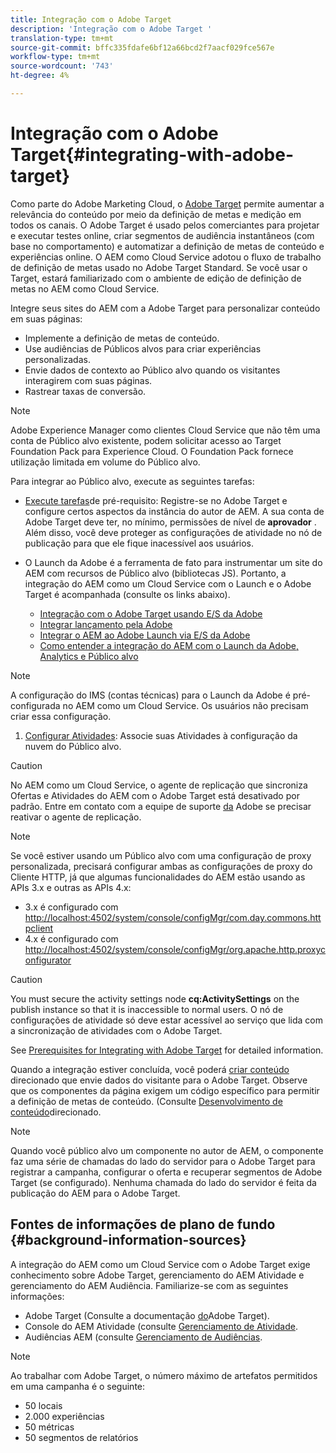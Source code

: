 ```yaml
---
title: Integração com o Adobe Target
description: 'Integração com o Adobe Target '
translation-type: tm+mt
source-git-commit: bffc335fdafe6bf12a66bcd2f7aacf029fce567e
workflow-type: tm+mt
source-wordcount: '743'
ht-degree: 4%

---
```



# Integração com o Adobe Target{#integrating-with-adobe-target}

Como parte do Adobe Marketing Cloud, o [Adobe Target](http://www.adobe.com/solutions/testing-targeting/testandtarget.html) permite aumentar a relevância do conteúdo por meio da definição de metas e medição em todos os canais. O Adobe Target é usado pelos comerciantes para projetar e executar testes online, criar segmentos de audiência instantâneos (com base no comportamento) e automatizar a definição de metas de conteúdo e experiências online. O AEM como Cloud Service adotou o fluxo de trabalho de definição de metas usado no Adobe Target Standard. Se você usar o Target, estará familiarizado com o ambiente de edição de definição de metas no AEM como Cloud Service.

Integre seus sites do AEM com a Adobe Target para personalizar conteúdo em suas páginas:

* Implemente a definição de metas de conteúdo.
* Use audiências de Públicos alvos para criar experiências personalizadas.
* Envie dados de contexto ao Público alvo quando os visitantes interagirem com suas páginas.
* Rastrear taxas de conversão.

>[!NOTE]
>
>Adobe Experience Manager como clientes Cloud Service que não têm uma conta de Público alvo existente, podem solicitar acesso ao Target Foundation Pack para Experience Cloud.  O Foundation Pack fornece utilização limitada em volume do Público alvo.


Para integrar ao Público alvo, execute as seguintes tarefas:

* [Execute tarefas](https://docs.adobe.com/content/help/en/experience-manager-65/administering/integration/target-requirements.html)de pré-requisito: Registre-se no Adobe Target e configure certos aspectos da instância do autor de AEM. A sua conta de Adobe Target deve ter, no mínimo, permissões de nível de **aprovador** . Além disso, você deve proteger as configurações de atividade no nó de publicação para que ele fique inacessível aos usuários.

* O Launch da Adobe é a ferramenta de fato para instrumentar um site do AEM com recursos de Público alvo (bibliotecas JS). Portanto, a integração do AEM como um Cloud Service com o Launch e o Adobe Target é acompanhada (consulte os links abaixo).

   * [Integração com o Adobe Target usando E/S da Adobe](https://docs.adobe.com/content/help/en/experience-manager-65/administering/integration/integration-ims-adobe-io.html)
   * [Integrar lançamento pela Adobe](https://docs.adobe.com/content/help/en/experience-manager-learn/sites/integrations/adobe-launch-integration-tutorial-understand.html)
   * [Integrar o AEM ao Adobe Launch via E/S da Adobe](https://helpx.adobe.com/experience-manager/using/aem_launch_adobeio_integration.html)
   * [Como entender a integração do AEM com o Launch da Adobe, Analytics e Público alvo](https://helpx.adobe.com/experience-manager/kt/integration/using/aem-launch-integration-tutorial-understand.html)

>[!NOTE]
>
>A configuração do IMS (contas técnicas) para o Launch da Adobe é pré-configurada no AEM como um Cloud Service. Os usuários não precisam criar essa configuração.

1. [Configurar Atividades](https://docs.adobe.com/content/help/en/experience-manager-65/authoring/personalization/activitylib.html): Associe suas Atividades à configuração da nuvem do Público alvo.

>[!CAUTION]
>
>No AEM como um Cloud Service, o agente de replicação que sincroniza Ofertas e Atividades do AEM com o Adobe Target está desativado por padrão. Entre em contato com a equipe de suporte [da](https://helpx.adobe.com/contact/enterprise-support.ec.html#experience-manager) Adobe se precisar reativar o agente de replicação.

>[!NOTE]
>
>Se você estiver usando um Público alvo com uma configuração de proxy personalizada, precisará configurar ambas as configurações de proxy do Cliente HTTP, já que algumas funcionalidades do AEM estão usando as APIs 3.x e outras as APIs 4.x:
>
>* 3.x é configurado com [http://localhost:4502/system/console/configMgr/com.day.commons.httpclient](http://localhost:4502/system/console/configMgr/com.day.commons.httpclient)
>* 4.x é configurado com [http://localhost:4502/system/console/configMgr/org.apache.http.proxyconfigurator](http://localhost:4502/system/console/configMgr/org.apache.http.proxyconfigurator)

>



>[!CAUTION]
>
>You must secure the activity settings node **cq:ActivitySettings** on the publish instance so that it is inaccessible to normal users. O nó de configurações de atividade só deve estar acessível ao serviço que lida com a sincronização de atividades com o Adobe Target.
>
>See [Prerequisites for Integrating with Adobe Target](https://docs.adobe.com/content/help/en/experience-manager-65/administering/integration/target-requirements.html#securing-the-activity-settings-node) for detailed information.

Quando a integração estiver concluída, você poderá [criar conteúdo](https://docs.adobe.com/content/help/en/experience-manager-65/authoring/personalization/content-targeting-touch.html) direcionado que envie dados do visitante para o Adobe Target. Observe que os componentes da página exigem um código específico para permitir a definição de metas de conteúdo. (Consulte [Desenvolvimento de conteúdo](https://docs.adobe.com/content/help/en/experience-manager-65/developing/personlization/target.html)direcionado.

>[!NOTE]
>
>Quando você público alvo um componente no autor de AEM, o componente faz uma série de chamadas do lado do servidor para o Adobe Target para registrar a campanha, configurar o oferta e recuperar segmentos de Adobe Target (se configurado). Nenhuma chamada do lado do servidor é feita da publicação do AEM para o Adobe Target.

## Fontes de informações de plano de fundo {#background-information-sources}

A integração do AEM como um Cloud Service com o Adobe Target exige conhecimento sobre Adobe Target, gerenciamento do AEM Atividade e gerenciamento do AEM Audiência. Familiarize-se com as seguintes informações:

* Adobe Target (Consulte a documentação [do](https://docs.adobe.com/content/help/en/target/using/target-home.html)Adobe Target).
* Console do AEM Atividade (consulte [Gerenciamento de Atividade](https://docs.adobe.com/content/help/en/experience-manager-65/authoring/personalization/activitylib.html).
* Audiências AEM (consulte [Gerenciamento de Audiências](https://docs.adobe.com/content/help/en/experience-manager-65/authoring/personalization/managing-audiences.html).

>[!NOTE]
>
>Ao trabalhar com Adobe Target, o número máximo de artefatos permitidos em uma campanha é o seguinte:
>
>* 50 locais
>* 2.000 experiências
>* 50 métricas
>* 50 segmentos de relatórios

>



